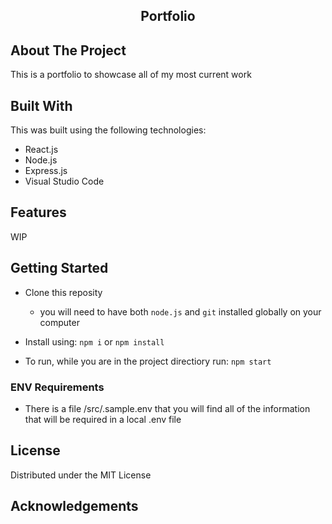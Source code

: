 <h2 align="center">
    Portfolio
</h2>

## About The Project

This is a portfolio to showcase all of my most current work

## Built With

This was built using the following technologies:

- React.js
- Node.js
- Express.js
- Visual Studio Code

## Features

WIP

## Getting Started

- Clone this reposity
  - you will need to have both `node.js` and `git` installed globally on your computer

- Install using: `npm i` or `npm install`

- To run, while you are in the project directiory run: `npm start`

### ENV Requirements

- There is a file /src/.sample.env that you will find all of the information that will be required in a local .env file

## License

Distributed under the MIT License

## Acknowledgements
